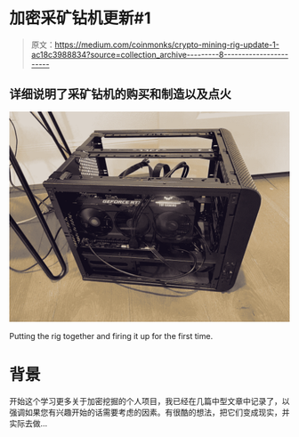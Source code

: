 # 加密采矿钻机更新#1

> 原文：<https://medium.com/coinmonks/crypto-mining-rig-update-1-ac18c3988834?source=collection_archive---------8----------------------->

## 详细说明了采矿钻机的购买和制造以及点火

![](img/8d4314cf503af8e8fb1046905e745657.png)

Putting the rig together and firing it up for the first time.

# 背景

开始这个学习更多关于加密挖掘的个人项目，我已经在几篇中型文章中记录了，以强调如果您有兴趣开始的话需要考虑的因素。有很酷的想法，把它们变成现实，并实际去做…